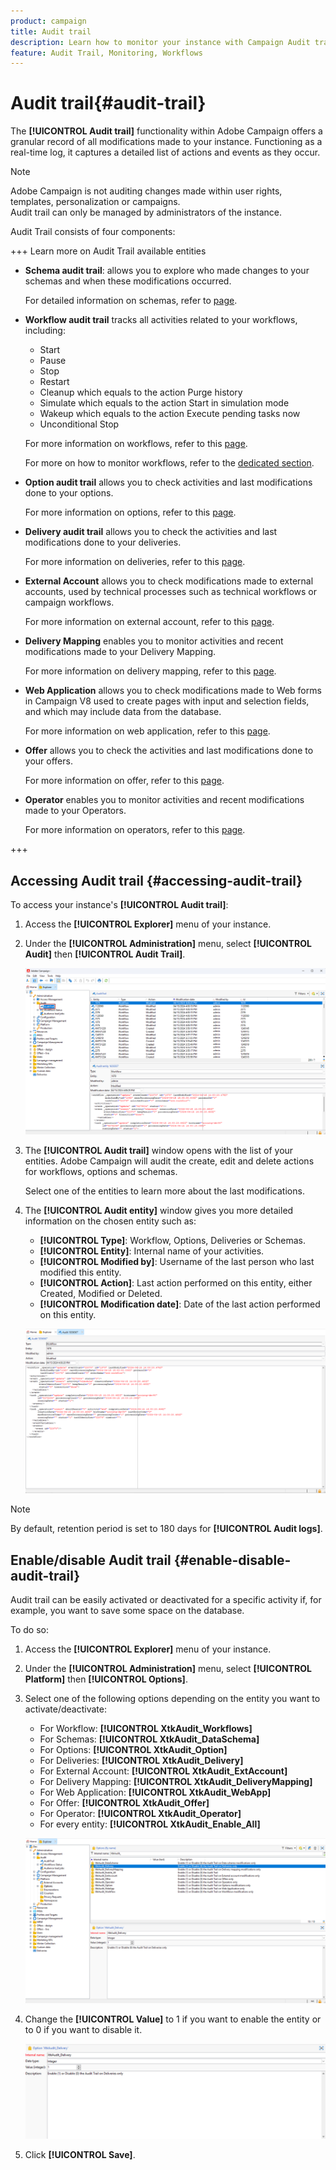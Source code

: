 ```yaml
---
product: campaign
title: Audit trail
description: Learn how to monitor your instance with Campaign Audit trail
feature: Audit Trail, Monitoring, Workflows
---
```

# Audit trail{#audit-trail}

The **[!UICONTROL Audit trail]** functionality within Adobe Campaign offers a granular record of all modifications made to your instance. Functioning as a real-time log, it captures a detailed list of actions and events as they occur. 

>[!NOTE]
>
>Adobe Campaign is not auditing changes made within user rights, templates, personalization or campaigns.  
>Audit trail can only be managed by administrators of the instance.

Audit Trail consists of four components:

+++ Learn more on Audit Trail available entities

* **Schema audit trail**: allows you to explore who made changes to your schemas and when these modifications occurred.

  For detailed information on schemas, refer to [page](../dev/schemas.md).

* **Workflow audit trail** tracks all activities related to your workflows, including:

    * Start
    * Pause
    * Stop
    * Restart
    * Cleanup which equals to the action Purge history
    * Simulate which equals to the action Start in simulation mode
    * Wakeup which equals to the action Execute pending tasks now
    * Unconditional Stop

  For more information on workflows, refer to this [page](../../automation/workflow/about-workflows.md).
  
  For more on how to monitor workflows, refer to the [dedicated section](../../automation/workflow/monitor-workflow-execution.md).

* **Option audit trail** allows you to check activities and last modifications done to your options.

  For more information on options, refer to this [page](https://experienceleague.adobe.com/en/docs/campaign-classic/using/installing-campaign-classic/appendices/configuring-campaign-options).

* **Delivery audit trail** allows you to check the activities and last modifications done to your deliveries. 

  For more information on deliveries, refer to this [page](../send/email.md).

* **External Account** allows you to check modifications made to external accounts, used by technical processes such as technical workflows or campaign workflows.

  For more information on external account, refer to this [page](../config/external-accounts.md).

* **Delivery Mapping** enables you to monitor activities and recent modifications made to your Delivery Mapping. 

  For more information on delivery mapping, refer to this [page](../audiences/target-mappings.md).

* **Web Application** allows you to check modifications made to Web forms in Campaign V8 used to create pages with input and selection fields, and which may include data from the database. 

  For more information on web application, refer to this [page](../dev/webapps.md).

* **Offer** allows you to check the activities and last modifications done to your offers.

  For more information on offer, refer to this [page](../interaction/interaction.md).

* **Operator** enables you to monitor activities and recent modifications made to your Operators.

  For more information on operators, refer to this [page](../interaction/interaction-operators.md).

+++

## Accessing Audit trail {#accessing-audit-trail}

To access your instance's **[!UICONTROL Audit trail]**:

1. Access the **[!UICONTROL Explorer]** menu of your instance.
1. Under the **[!UICONTROL Administration]** menu, select **[!UICONTROL Audit]** then **[!UICONTROL Audit Trail]**.

   ![](assets/audit-trail-1.png)

1. The **[!UICONTROL Audit trail]** window opens with the list of your entities. Adobe Campaign will audit the create, edit and delete actions for workflows, options and schemas.

   Select one of the entities to learn more about the last modifications.

1. The **[!UICONTROL Audit entity]** window gives you more detailed information on the chosen entity such as:

    * **[!UICONTROL Type]**: Workflow, Options, Deliveries or Schemas.
    * **[!UICONTROL Entity]**: Internal name of your activities.
    * **[!UICONTROL Modified by]**: Username of the last person who last modified this entity.
    * **[!UICONTROL Action]**: Last action performed on this entity, either Created, Modified or Deleted.
    * **[!UICONTROL Modification date]**: Date of the last action performed on this entity.

   ![](assets/audit-trail-2.png)

>[!NOTE]
>
>By default, retention period is set to 180 days for **[!UICONTROL Audit logs]**.

## Enable/disable Audit trail {#enable-disable-audit-trail}

Audit trail can be easily activated or deactivated for a specific activity if, for example, you want to save some space on the database.

To do so:

1. Access the **[!UICONTROL Explorer]** menu of your instance.

1. Under the **[!UICONTROL Administration]** menu, select **[!UICONTROL Platform]** then **[!UICONTROL Options]**.

1. Select one of the following options depending on the entity you want to activate/deactivate:

   * For Workflow: **[!UICONTROL XtkAudit_Workflows]**
   * For Schemas: **[!UICONTROL XtkAudit_DataSchema]**
   * For Options: **[!UICONTROL XtkAudit_Option]**
   * For Deliveries: **[!UICONTROL XtkAudit_Delivery]**
   * For External Account: **[!UICONTROL XtkAudit_ExtAccount]**
   * For Delivery Mapping: **[!UICONTROL XtkAudit_DeliveryMapping]**
   * For Web Application: **[!UICONTROL XtkAudit_WebApp]**
   * For Offer: **[!UICONTROL XtkAudit_Offer]**
   * For Operator: **[!UICONTROL XtkAudit_Operator]**
   * For every entity: **[!UICONTROL XtkAudit_Enable_All]**

   ![](assets/audit-trail-3.png)

1. Change the **[!UICONTROL Value]** to 1 if you want to enable the entity or to 0 if you want to disable it.

   ![](assets/audit-trail-4.png)

1. Click **[!UICONTROL Save]**.
